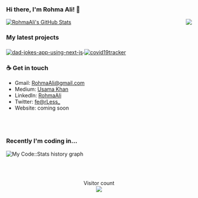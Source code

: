### Hi there, I'm Rohma Ali! 👋

<img align="right" src="https://github.com/rajput2107/rajput2107/blob/master/Assets/Developer.gif"/>
<a href="https://github.com/RohmaAli">
  <img src="https://github-readme-stats-sand-kappa.vercel.app/api?username=RohmaAli&show_icons=true&count_private=true&include_all_commits=true" alt="RohmaAli's GitHub Stats" />
</a>

### My latest projects

<a href="https://github.com/RohmaAli/dad-jokes-app-using-next-js">
  <img align="middle" src="https://github-readme-stats-sand-kappa.vercel.app/api/pin/?username=RohmaAli&repo=dad-jokes-app-using-next-js" alt="dad-jokes-app-using-next-js" />
</a>

<a href="https://github.com/RohmaAli/covid19tracker">
  <img align="middle" src="https://github-readme-stats-sand-kappa.vercel.app/api/pin/?username=RohmaAli&repo=covid19tracker" alt="covid19tracker" />
</a>

### ☕ Get in touch
- Gmail: <a href = "#">RohmaAli@gmail.com</a>
- Medium: <a href = "https://medium.com/@RohmaAli">Usama Khan</a>
- LinkedIn: <a href = "https://www.linkedin.com/in/RohmaAli/">RohmaAli</a>
- Twitter: <a href = "https://twitter.com/SugarDaddyyy_69">fe@rLess_</a>
- Website: coming soon

<br>
<br>

### Recently I'm coding in...

![My Code::Stats history graph](https://codestats-readme.wegfan.cn/history-graph/RohmaAli?history_days=30)

<br>
<br>

<p align="center"> 
  Visitor count<br>
  <img src="https://profile-counter.glitch.me/RohmaAli/count.svg" />
</p>
